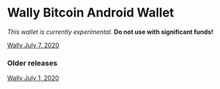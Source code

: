 # Wally Bitcoin Android Wallet

*This wallet is currently experimental.*  **Do not use with significant funds!** 


[Wally July 7, 2020](/wally/Wally070720.apk)



### Older releases
[Wally July 1, 2020](/wally/Wally010720.apk)